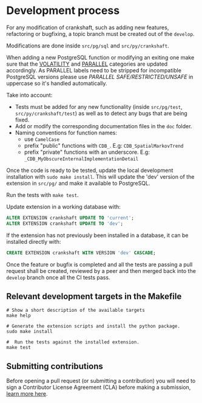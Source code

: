 # Development process

For any modification of crankshaft, such as adding new features,
refactoring or bugfixing, a topic branch must be created out of the `develop`.

Modifications are done inside `src/pg/sql` and `src/py/crankshaft`.

When adding a new PostgreSQL function or modifying an exiting one make sure that the
[VOLATILITY](https://www.postgresql.org/docs/current/static/xfunc-volatility.html) and [PARALLEL](https://www.postgresql.org/docs/9.6/static/parallel-safety.html) categories are updated accordingly.
As PARALLEL labels need to be stripped for incompatible PostgreSQL versions
please use _PARALLEL SAFE/RESTRICTED/UNSAFE_ in uppercase so it's handled
automatically.

Take into account:

*  Tests must be added for any new functionality
   (inside `src/pg/test`, `src/py/crankshaft/test`) as well as to
   detect any bugs that are being fixed.
*  Add or modify the corresponding documentation files in the `doc` folder.
*  Naming conventions for function names:
   - use `CamelCase`
   - prefix "public" functions with `CDB_`. E.g: `CDB_SpatialMarkovTrend`
   - prefix "private" functions with an underscore. E.g: `_CDB_MyObscureInternalImplementationDetail`

Once the code is ready to be tested, update the local development installation
with `sudo make install`.
This will update the 'dev' version of the extension in `src/pg/` and
make it available to PostgreSQL.

Run the tests with `make test`.

Update extension in a working database with:

```sql
ALTER EXTENSION crankshaft UPDATE TO 'current';
ALTER EXTENSION crankshaft UPDATE TO 'dev';
```

If the extension has not previously been installed in a database,
it can be installed directly with:
```sql
CREATE EXTENSION crankshaft WITH VERSION 'dev' CASCADE;
```

Once the feature or bugfix is completed and all the tests are passing
a pull request shall be created, reviewed by a peer
and then merged back into the `develop` branch once all the CI tests pass.


## Relevant development targets in the Makefile

```shell
# Show a short description of the available targets
make help

# Generate the extension scripts and install the python package.
sudo make install

#  Run the tests against the installed extension.
make test
```

## Submitting contributions

Before opening a pull request (or submitting a contribution) you will need to sign a Contributor License Agreement (CLA) before making a submission, [learn more here](https://carto.com/contributions).

